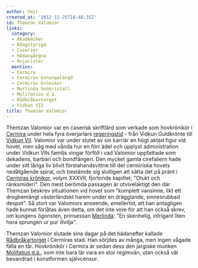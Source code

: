```yaml
---
author: Ymir
created_at: '2012-11-25T18:48:35Z'
id: Themzan Valomior
links:
  category:
  - Akademiker
  - Bångstyriga
  - Caserier
  - Hädangångna
  - Rojalister
  mention:
  - Cermira
  - Cermiras konungalängd
  - Cermiras krönikor
  - Merlinda Snökristall
  - Molifatius d.ä.
  - Rådbråkartorget
  - Vidkun VII
title: Themzan Valomior
---
```


Themzan Valomior var en caserisk skriftlärd som verkade som hovkrönikör i [Cermira] under hela fyra
överjarlars [regeringstid] - från Vidkun Guldkrönte till [Vidkun VII]. Valomior var under slutet av
sin karriär en högt aktad figur vid hovet, men såg med vånda hur en förr ädel och upplyst
administration under Vidkun VIIs familjs vingar förföll i vad Valomior uppfattade som dekadens,
barbari och bondfångeri. Den mycket gamla cirefaliern hade under sitt långa liv blivit
förstahandsvittne till det cermiriska hovets nedåtgående spiral, och bestämde sig slutligen att
sätta det på pränt i [Cermiras krönikor], volym XXXVII, fjortonde kapitlet, "Otukt och ränksmideri".
Den mest berömda passagen är otvivelaktigt den där Themzan beskrev situationen vid hovet som
"komplett vansinne, likt ett drogbemängt västerländskt harem under en drägglande, sinnesrubbad
despot". Så stort var Valomiors anseende, emellertid, att han antagligen hade kunnat förlåtas även
detta, om det inte vore för att han också skrev, om kungens ögonsten, prinsessan [Merlinda][]: "En
skenhelig, intrigant liten hora sprungen ur pur illvilja".

Themzan Valomior slutade sina dagar på det hädanefter kallade [Rådbråkartorget] i Cermiras stad. Han
sörjdes av många, men ingen vågade fälla en tår. Hovkrönikör i Cermira är sedan dess den jargiske
munken [Molifatius d.ä.], som inte bara lär vara en stor regimvän, utan också väl bevandrad i
konstformen självcensur.

  [Cermira]: Cermira
  [regeringstid]: Cermiras_konungalängd
  [Vidkun VII]: Vidkun_VII
  [Cermiras krönikor]: Cermiras_krönikor
  [Merlinda]: Merlinda_Snökristall
  [Rådbråkartorget]: Rådbråkartorget
  [Molifatius d.ä.]: Molifatius_dä